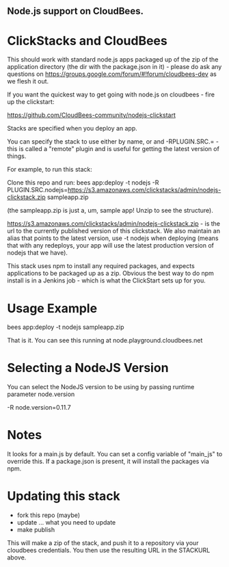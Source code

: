 ## Node.js support on CloudBees.

# ClickStacks and CloudBees

This should work with standard node.js apps packaged up of the zip of the application directory (the dir with the package.json in it) - please do ask any questions on
https://groups.google.com/forum/#!forum/cloudbees-dev as we flesh it out.

If you want the quickest way to get going with node.js on cloudbees - fire up the clickstart:

https://github.com/CloudBees-community/nodejs-clickstart


Stacks are specified when you deploy an app. 

You can specify the stack to use either by name, or <name> and 
-RPLUGIN.SRC.<name>=<url> - this is called a "remote" plugin and is useful for 
getting the latest version of things.

For example, to run this stack: 

Clone this repo and run: 
    bees app:deploy -t nodejs -R PLUGIN.SRC.nodejs=https://s3.amazonaws.com/clickstacks/admin/nodejs-clickstack.zip sampleapp.zip 

(the sampleapp.zip is just a, um, sample app! Unzip to see the structure).


https://s3.amazonaws.com/clickstacks/admin/nodejs-clickstack.zip - is the url to the currently published version of this clickstack. 
We also maintain an alias that points to the latest version, use -t nodejs when deploying (means that with any redeploys, your app will use the latest production version of nodejs that we have).

This stack uses npm to install any required packages, and expects applications 
to be packaged up as a zip. Obvious the best way to do npm install is in a Jenkins job - which is what the ClickStart sets up for you.

# Usage Example

bees app:deploy -t nodejs sampleapp.zip 

That is it.
You can see this running at node.playground.cloudbees.net

# Selecting a NodeJS Version

You can select the NodeJS version to be using by passing runtime parameter node.version

-R node.version=0.11.7 

# Notes
It looks for a main.js by default. You can set a config variable of "main_js" to override this.
If a package.json is present, it will install the packages via npm.

# Updating this stack

* fork this repo (maybe)
* update ... what you need to update
* make publish

This will make a zip of the stack, and push it to a repository via your cloudbees credentials. 
You then use the resulting URL in the STACKURL above.

